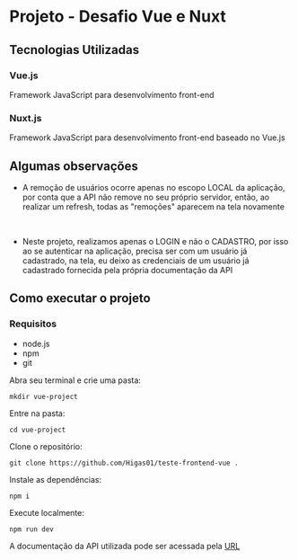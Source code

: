 # Projeto - Desafio Vue e Nuxt

## Tecnologias Utilizadas

### Vue.js
Framework JavaScript para desenvolvimento front-end

### Nuxt.js
Framework JavaScript para desenvolvimento front-end baseado no Vue.js

## Algumas observações
* A remoção de usuários ocorre apenas no escopo LOCAL da aplicação, por conta que a API não remove no seu próprio servidor, então, ao realizar um refresh, todas as "remoções" aparecem na tela novamente 
<br/>

* Neste projeto, realizamos apenas o LOGIN e não o CADASTRO, por isso ao se autenticar na aplicação, precisa ser com um usuário já cadastrado, na tela, eu deixo as credenciais de um usuário já cadastrado fornecida pela própria documentação da API

## Como executar o projeto

### Requisitos
* node.js
* npm
* git

Abra seu terminal e crie uma pasta:
```
mkdir vue-project
```

Entre na pasta:
```
cd vue-project
```

Clone o repositório:
```
git clone https://github.com/Higas01/teste-frontend-vue .
```

Instale as dependências:
```
npm i
```

Execute localmente:
```
npm run dev
```

A documentação da API utilizada pode ser acessada pela [URL](https://dummyjson.com/docs) 